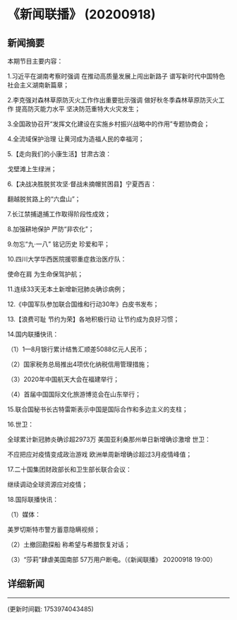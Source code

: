 # 《新闻联播》 (20200918)

## 新闻摘要

本期节目主要内容：

1.习近平在湖南考察时强调 在推动高质量发展上闯出新路子 谱写新时代中国特色社会主义湖南新篇章；

2.李克强对森林草原防灭火工作作出重要批示强调 做好秋冬季森林草原防灭火工作 提高防灭能力水平 坚决防范重特大火灾发生；

3.全国政协召开“发挥文化建设在实施乡村振兴战略中的作用”专题协商会；

4.全流域保护治理 让黄河成为造福人民的幸福河；

5.【走向我们的小康生活】甘肃古浪：

戈壁滩上生绿洲；

6.【决战决胜脱贫攻坚·督战未摘帽贫困县】宁夏西吉：

翻越脱贫路上的“六盘山”；

7.长江禁捕退捕工作取得阶段性成效；

8.加强耕地保护 严防“非农化”；

9.勿忘“九·一八” 铭记历史 珍爱和平；

10.四川大学华西医院援鄂重症救治医疗队：

使命在肩 为生命保驾护航；

11.连续33天无本土新增新冠肺炎确诊病例；

12.《中国军队参加联合国维和行动30年》白皮书发布；

13.【浪费可耻 节约为荣】各地积极行动 让节约成为良好习惯；

14.国内联播快讯：

（1）1—8月银行累计结售汇顺差5088亿元人民币；

（2）国家税务总局推出4项优化纳税信用管理措施；

（3）2020年中国航天大会在福建举行；

（4）首届中国国际文化旅游博览会在山东举行；

15.联合国秘书长古特雷斯表示中国是国际合作和多边主义的支柱；

16.世卫：

全球累计新冠肺炎确诊超2973万 美国亚利桑那州单日新增确诊激增 世卫：

不应把应对疫情变成政治游戏 欧洲单周新增确诊超过3月疫情峰值；

17.二十国集团财政部长和卫生部长联合会议：

继续调动全球资源应对疫情；

18.国际联播快讯：

（1）媒体：

美罗切斯特市警方蓄意隐瞒视频；

（2）土撤回勘探船 称希望与希腊恢复对话；

（3）“莎莉”肆虐美国南部 57万用户断电。（《新闻联播》 20200918 19:00）

## 详细新闻

---

(更新时间戳: 1753974043485)


